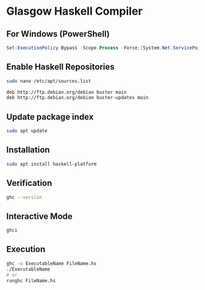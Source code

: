 # Glasgow Haskell Compiler

## For Windows (PowerShell)

```powershell
Set-ExecutionPolicy Bypass -Scope Process -Force;[System.Net.ServicePointManager]::SecurityProtocol = [System.Net.ServicePointManager]::SecurityProtocol -bor 3072; try { Invoke-Command -ScriptBlock ([ScriptBlock]::Create((Invoke-WebRequest https://www.haskell.org/ghcup/sh/bootstrap-haskell.ps1 -UseBasicParsing))) -ArgumentList $true } catch { Write-Error $_ }
```

## Enable Haskell Repositories
```bash
sudo nano /etc/apt/sources.list

deb http://ftp.debian.org/debian buster main
deb http://ftp.debian.org/debian buster-updates main
```
## Update package index

```bash
sudo apt update
```

## Installation

```bash
sudo apt install haskell-platform
```

## Verification

```bash
ghc --version

```

## Interactive Mode

```bash
ghci
```

## Execution

```bash
ghc -o ExecutableName FileName.hs
./ExecutableName
# or
runghc FileName.hs
```

